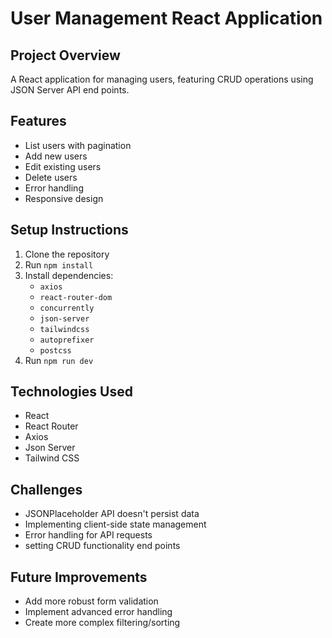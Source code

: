 # User Management React Application

## Project Overview
A React application for managing users, featuring CRUD operations using JSON Server API end points.

## Features
- List users with pagination
- Add new users
- Edit existing users
- Delete users
- Error handling
- Responsive design

## Setup Instructions
1. Clone the repository
2. Run `npm install`
3. Install dependencies: 
   - `axios`
   - `react-router-dom`
   - `concurrently`
   - `json-server`
   - `tailwindcss`
   - `autoprefixer`
   - `postcss`
4. Run `npm run dev`

## Technologies Used
- React
- React Router
- Axios
- Json Server
- Tailwind CSS

## Challenges
- JSONPlaceholder API doesn't persist data
- Implementing client-side state management
- Error handling for API requests
- setting CRUD functionality end points

## Future Improvements
- Add more robust form validation
- Implement advanced error handling
- Create more complex filtering/sorting
